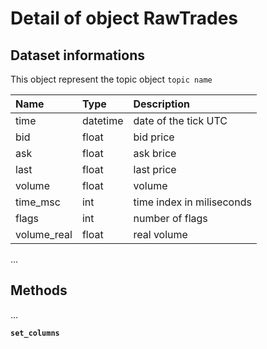 # Detail of object RawTrades


## Dataset informations

This object represent the topic object `topic name`

|Name|Type|Description|
|:------|:------|:------|
|time|datetime|date of the tick UTC|
|bid|float|bid price|
|ask|float|ask brice|
|last|float|last price|
|volume|float|volume|
|time_msc|int|time index in miliseconds|
|flags|int|number of flags|
|volume_real|float|real volume|## Parameters

...
## Methods

...

**`set_columns`**
